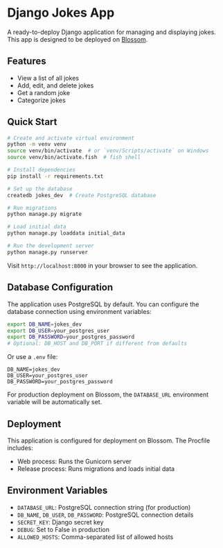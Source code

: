# Django Jokes App

A ready-to-deploy Django application for managing and displaying jokes. This app is designed to be deployed on [Blossom](https://blossom-cloud.com).

## Features

- View a list of all jokes
- Add, edit, and delete jokes
- Get a random joke
- Categorize jokes

## Quick Start

```bash
# Create and activate virtual environment
python -m venv venv
source venv/bin/activate  # or `venv/Scripts/activate` on Windows
source venv/bin/activate.fish  # fish shell

# Install dependencies
pip install -r requirements.txt

# Set up the database
createdb jokes_dev  # Create PostgreSQL database

# Run migrations
python manage.py migrate

# Load initial data
python manage.py loaddata initial_data

# Run the development server
python manage.py runserver
```

Visit `http://localhost:8000` in your browser to see the application.

## Database Configuration

The application uses PostgreSQL by default. You can configure the database connection using environment variables:

```bash
export DB_NAME=jokes_dev
export DB_USER=your_postgres_user
export DB_PASSWORD=your_postgres_password
# Optional: DB_HOST and DB_PORT if different from defaults
```

Or use a `.env` file:
```
DB_NAME=jokes_dev
DB_USER=your_postgres_user
DB_PASSWORD=your_postgres_password
```

For production deployment on Blossom, the `DATABASE_URL` environment variable will be automatically set.

## Deployment

This application is configured for deployment on Blossom. The Procfile includes:

- Web process: Runs the Gunicorn server
- Release process: Runs migrations and loads initial data

## Environment Variables

- `DATABASE_URL`: PostgreSQL connection string (for production)
- `DB_NAME`, `DB_USER`, `DB_PASSWORD`: PostgreSQL connection details
- `SECRET_KEY`: Django secret key
- `DEBUG`: Set to False in production
- `ALLOWED_HOSTS`: Comma-separated list of allowed hosts
